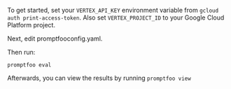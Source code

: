 To get started, set your `VERTEX_API_KEY` environment variable from `gcloud auth print-access-token`. Also set `VERTEX_PROJECT_ID` to your Google Cloud Platform project.

Next, edit promptfooconfig.yaml.

Then run:

```
promptfoo eval
```

Afterwards, you can view the results by running `promptfoo view`
